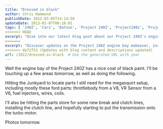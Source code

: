 ```yaml
---
title: "Dressed in black"
author: Chris Hammond
publishDate: 2012-03-05T14:14:58
updateDate: 2013-01-07T00:16:01
tags: [ '240Z', 'Cars', 'Datsun', 'Project 240Z', 'Project240z', 'Project240Zcom' ]
<<<<<<< HEAD
excerpt: "Dive into our latest blog post about our Project 240Z's engine bay revival. Learn about our process, from sourcing the necessary parts to completing the installation."
=======
excerpt: "Discover updates on the Project 240Z engine bay makeover, including a new black paint coat and scavenging Ford parts for the megasquirt setup."
>>>>>>> da72f53 (Updates with blog content and descriptions updated)
url: /2012/dressed-in-black  # Use the generated URL with year
---
```

<P>Well the engine bay of the Project 240Z has a nice coat of black paint. I'll be touching up a few areas tomorrow, as well as doing the following.</P> <P>Hitting the Junkyard to locate parts I still need for the megasquirt setup, including mostly these ford parts: throttlebody from a V8, VR Sensor from a V6, fuel injectors, wires, coils. </P> <P>I'll also be hitting the parts store for some new break and clutch lines, installing the clutch line, and hopefully starting to put the transmission&nbsp;onto the turbo motor.</P> <P>Photos tomorrow.</P>

